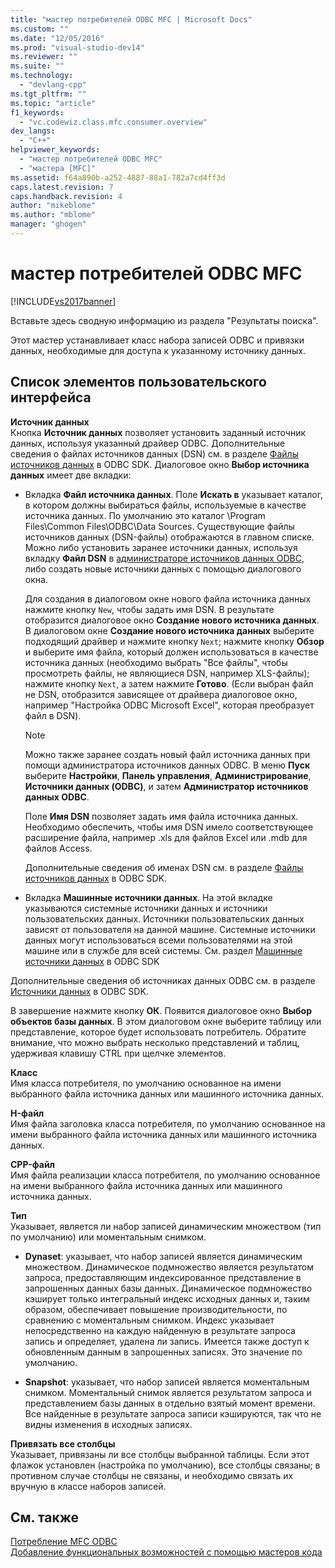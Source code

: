 ```yaml
---
title: "мастер потребителей ODBC MFC | Microsoft Docs"
ms.custom: ""
ms.date: "12/05/2016"
ms.prod: "visual-studio-dev14"
ms.reviewer: ""
ms.suite: ""
ms.technology: 
  - "devlang-cpp"
ms.tgt_pltfrm: ""
ms.topic: "article"
f1_keywords: 
  - "vc.codewiz.class.mfc.consumer.overview"
dev_langs: 
  - "C++"
helpviewer_keywords: 
  - "мастер потребителей ODBC MFC"
  - "мастера [MFC]"
ms.assetid: f64a890b-a252-4887-88a1-782a7cd4ff3d
caps.latest.revision: 7
caps.handback.revision: 4
author: "mikeblome"
ms.author: "mblome"
manager: "ghogen"
---
```

# мастер потребителей ODBC MFC
[!INCLUDE[vs2017banner](../../assembler/inline/includes/vs2017banner.md)]

Вставьте здесь сводную информацию из раздела "Результаты поиска".  
  
 Этот мастер устанавливает класс набора записей ODBC и привязки данных, необходимые для доступа к указанному источнику данных.  
  
## Список элементов пользовательского интерфейса  
 **Источник данных**  
 Кнопка **Источник данных** позволяет установить заданный источник данных, используя указанный драйвер ODBC.  Дополнительные сведения о файлах источников данных \(DSN\) см. в разделе [Файлы источников данных](https://msdn.microsoft.com/en-us/library/ms715401.aspx) в ODBC SDK.  Диалоговое окно **Выбор источника данных** имеет две вкладки:  
  
-   Вкладка **Файл источника данных**. Поле **Искать в** указывает каталог, в котором должны выбираться файлы, используемые в качестве источника данных.  По умолчанию это каталог \\Program Files\\Common Files\\ODBC\\Data Sources.  Существующие файлы источников данных \(DSN\-файлы\) отображаются в главном списке.  Можно либо установить заранее источники данных, используя вкладку **Файл DSN** в [администраторе источников данных ODBC](https://msdn.microsoft.com/en-us/library/ms714024.aspx), либо создать новые источники данных с помощью диалогового окна.  
  
     Для создания в диалоговом окне нового файла источника данных нажмите кнопку `New`, чтобы задать имя DSN. В результате отобразится диалоговое окно **Создание нового источника данных**.  В диалоговом окне **Создание нового источника данных** выберите подходящий драйвер и нажмите кнопку `Next`; нажмите кнопку **Обзор** и выберите имя файла, который должен использоваться в качестве источника данных \(необходимо выбрать "Все файлы", чтобы просмотреть файлы, не являющиеся DSN, например XLS\-файлы\); нажмите кнопку `Next`, а затем нажмите **Готово**. \(Если выбран файл не DSN, отобразится зависящее от драйвера диалоговое окно, например "Настройка ODBC Microsoft Excel", которая преобразует файл в DSN\).  
  
    > [!NOTE]
    >  Можно также заранее создать новый файл источника данных при помощи администратора источников данных ODBC.  В меню **Пуск** выберите **Настройки**, **Панель управления**, **Администрирование**, **Источники данных \(ODBC\)**, и затем **Администратор источников данных ODBC**.  
  
     Поле **Имя DSN** позволяет задать имя файла источника данных.  Необходимо обеспечить, чтобы имя DSN имело соответствующее расширение файла, например .xls для файлов Excel или .mdb для файлов Access.  
  
     Дополнительные сведения об именах DSN см. в разделе [Файлы источников данных](https://msdn.microsoft.com/en-us/library/ms715401.aspx) в ODBC SDK.  
  
-   Вкладка **Машинные источники данных**. На этой вкладке указываются системные источники данных и источники пользовательских данных.  Источники пользовательских данных зависят от пользователя на данной машине.  Системные источники данных могут использоваться всеми пользователями на этой машине или в службе для всей системы.  См. раздел [Машинные источники данных](https://msdn.microsoft.com/en-us/library/ms710952.aspx) в ODBC SDK  
  
 Дополнительные сведения об источниках данных ODBC см. в разделе [Источники данных](https://msdn.microsoft.com/en-us/library/ms711688.aspx) в ODBC SDK.  
  
 В завершение нажмите кнопку **ОК**.  Появится диалоговое окно **Выбор объектов базы данных**.  В этом диалоговом окне выберите таблицу или представление, которое будет использовать потребитель.  Обратите внимание, что можно выбрать несколько представлений и таблиц, удерживая клавишу CTRL при щелчке элементов.  
  
 **Класс**  
 Имя класса потребителя, по умолчанию основанное на имени выбранного файла источника данных или машинного источника данных.  
  
 **H\-файл**  
 Имя файла заголовка класса потребителя, по умолчанию основанное на имени выбранного файла источника данных или машинного источника данных.  
  
 **CPP\-файл**  
 Имя файла реализации класса потребителя, по умолчанию основанное на имени выбранного файла источника данных или машинного источника данных.  
  
 **Тип**  
 Указывает, является ли набор записей динамическим множеством \(тип по умолчанию\) или моментальным снимком.  
  
-   **Dynaset**: указывает, что набор записей является динамическим множеством.  Динамическое подмножество является результатом запроса, предоставляющим индексированное представление в запрошенных данных базы данных.  Динамическое подмножество кэширует только интегральный индекс исходных данных и, таким образом, обеспечивает повышение производительности, по сравнению с моментальным снимком.  Индекс указывает непосредственно на каждую найденную в результате запроса запись и определяет, удалена ли запись.  Имеется также доступ к обновленным данным в запрошенных записях.  Это значение по умолчанию.  
  
-   **Snapshot**: указывает, что набор записей является моментальным снимком.  Моментальный снимок является результатом запроса и представлением базы данных в отдельно взятый момент времени.  Все найденные в результате запроса записи кэшируются, так что не видны изменения в исходных записях.  
  
 **Привязать все столбцы**  
 Указывает, привязаны ли все столбцы выбранной таблицы.  Если этот флажок установлен \(настройка по умолчанию\), все столбцы связаны; в противном случае столбцы не связаны, и необходимо связать их вручную в классе наборов записей.  
  
## См. также  
 [Потребление MFC ODBC](../../mfc/reference/adding-an-mfc-odbc-consumer.md)   
 [Добавление функциональных возможностей с помощью мастеров кода](../../ide/adding-functionality-with-code-wizards-cpp.md)